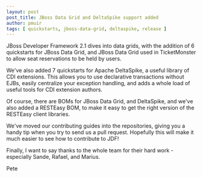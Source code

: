 ```yaml
---
layout: post
post_title: JBoss Data Grid and DeltaSpike support added
author: pmuir
tags: [ quickstarts, jboss-data-grid, deltaspike, release ]
---
```

  JBoss Developer Framework 2.1 dives into data grids, with the addition of 6 quickstarts for JBoss Data Grid, and JBoss Data Grid used in TicketMonster to allow seat reservations to be held by users.

  We've also added 7 quickstarts for Apache DeltaSpike, a useful library of CDI extensions. This allows you to use declarative transactions without EJBs, easily centralize your exception handling, and adds a whole load of useful tools for CDI extension authors.

  Of course, there are BOMs for JBoss Data Grid, and DeltaSpike, and we've also added a RESTEasy BOM, to make it easy to get the right version of the RESTEasy client libraries.

  We've moved our contributing guides into the repositories, giving you a handy tip when you try to send us a pull request. Hopefully this will make it much easier to see how to contribute to JDF!

  Finally, I want to say thanks to the whole team for their hard work - especially Sande, Rafael, and Marius.

  Pete
